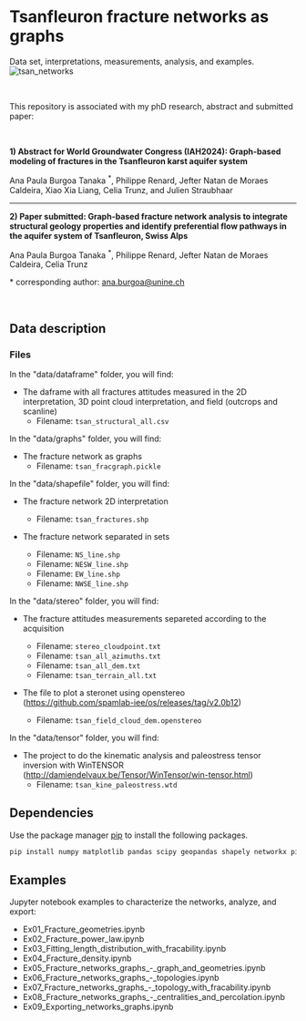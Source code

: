 # Tsanfleuron fracture networks as graphs
Data set, interpretations, measurements, analysis, and examples. 
<br>
<img src="./cover/tsan_frac_net.png" alt="tsan_networks">

<br/>

This repository is associated with my phD research, abstract and submitted paper:

<br/>

**1) Abstract for World Groundwater Congress (IAH2024): Graph-based modeling of fractures in the Tsanfleuron karst aquifer system**

Ana Paula Burgoa Tanaka <sup>*</sup>, Philippe Renard, Jefter Natan de Moraes Caldeira, Xiao Xia Liang, Celia Trunz, and Julien Straubhaar


________________________________________________________________________________________________________________________________________________________________________

**2) Paper submitted: Graph-based fracture network analysis to integrate structural geology properties and identify preferential flow pathways in the aquifer system of Tsanfleuron, Swiss Alps**

Ana Paula Burgoa Tanaka <sup>*</sup>, Philippe Renard, Jefter Natan de Moraes Caldeira, Celia Trunz

\* corresponding author: ana.burgoa@unine.ch

<br/>

## Data description

### Files

In the "data/dataframe" folder, you will find:

- The daframe with all fractures attitudes measured in the 2D interpretation, 3D point cloud interpretation, and field (outcrops and scanline) 
  - Filename: `tsan_structural_all.csv`
 
In the "data/graphs" folder, you will find:

- The fracture network as graphs
  - Filename: `tsan_fracgraph.pickle`

In the "data/shapefile" folder, you will find:

- The fracture network 2D interpretation
  - Filename: `tsan_fractures.shp`

- The fracture network separated in sets
  - Filename: `NS_line.shp`
  - Filename: `NESW_line.shp`
  - Filename: `EW_line.shp`
  - Filename: `NWSE_line.shp`

In the "data/stereo" folder, you will find:

- The fracture attitudes measurements separeted according to the acquisition
  - Filename: `stereo_cloudpoint.txt`
  - Filename: `tsan_all_azimuths.txt`
  - Filename: `tsan_all_dem.txt`
  - Filename: `tsan_terrain_all.txt`

- The file to plot a steronet using openstereo (https://github.com/spamlab-iee/os/releases/tag/v2.0b12)
  - Filename: `tsan_field_cloud_dem.openstereo`

 In the "data/tensor" folder, you will find:
 
- The project to do the kinematic analysis and paleostress tensor inversion with WinTENSOR (http://damiendelvaux.be/Tensor/WinTensor/win-tensor.html)
  - Filename: `tsan_kine_paleostress.wtd`

## Dependencies

Use the package manager [pip](https://pip.pypa.io/en/stable/) to install the following packages.

```bash
pip install numpy matplotlib pandas scipy geopandas shapely networkx pickle math jupyter-notebook plotly astropy pwlf fracability karstnet random cv2
```
                
## Examples

Jupyter notebook examples to characterize the networks, analyze, and export:

- Ex01_Fracture_geometries.ipynb
- Ex02_Fracture_power_law.ipynb
- Ex03_Fitting_length_distribution_with_fracability.ipynb
- Ex04_Fracture_density.ipynb
- Ex05_Fracture_networks_graphs_-_graph_and_geometries.ipynb
- Ex06_Fracture_networks_graphs_-_topologies.ipynb
- Ex07_Fracture_networks_graphs_-_topology_with_fracability.ipynb
- Ex08_Fracture_networks_graphs_-_centralities_and_percolation.ipynb
- Ex09_Exporting_networks_graphs.ipynb
